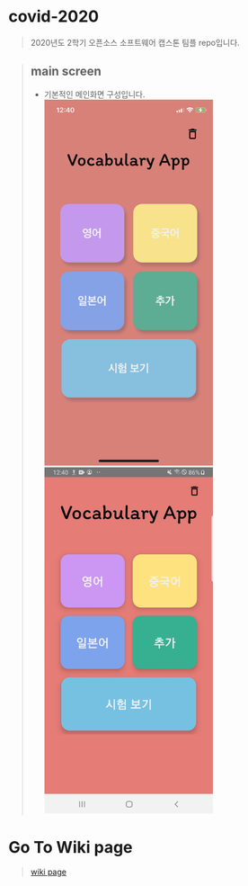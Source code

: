 # covid-2020

> 2020년도 2학기 오픈소스 소프트웨어 캡스톤 팀플 repo입니다.

> ## main screen
>
> - 기본적인 메인화면 구성입니다.
>   <img src="./image/ios.png" width="300"><img src="./image/android.jpeg" width="300"><br>

# Go To Wiki page

> [wiki page](https://github.com/ChoiJunHwanzz/covid-2020/wiki)
